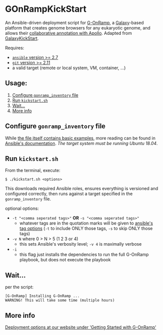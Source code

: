 # GOnRampKickStart
An Ansible-driven deployment script for [G-OnRamp](http://g-onramp.org), a [Galaxy](https://galaxyproject.org)-based platform that creates genome browsers for any eukaryotic genome, and allows their [collaborative annotation with Apollo](http://genomearchitect.github.io/). Adapted from [GalaxyKickStart](https://github.com/ARTBio/GalaxyKickStart).

Requires:
- [`ansible` version >= 2.7](https://docs.ansible.com/ansible/latest/installation_guide/intro_installation.html)
- [`git` version >= 2.11](https://git-scm.com/downloads)
- a valid target (remote or local system, VM, container, ...)

## Usage:
1. [Configure `gonramp_inventory` file](#configure-gonramp_inventory-file)
2. [Run `kickstart.sh`](#run-kickstartsh)
3. [Wait...](#wait)
4. [More info](#more-info)

## Configure `gonramp_inventory` file
While [the file itself contains basic examples](https://github.com/goeckslab/GOnRampKickStart/blob/master/gonramp_inventory), more reading can be found in [Ansible's documentation](https://docs.ansible.com/ansible/latest/user_guide/intro_inventory.html). *The target system must be running Ubuntu 18.04*.

## Run `kickstart.sh`
From the terminal, execute:
```
$ ./kickstart.sh <options>
```

This downloads required Ansible roles, ensures everything is versioned and configured correctly, then runs against a target specified in the `gonramp_inventory` file.

optional options:
- `-t "<comma seperated tags>"` **OR** `-s "<comma seperated tags>"`
  - whatever tags are in the quotation marks will be given to [ansible's tag options](https://docs.ansible.com/ansible/latest/user_guide/playbooks_tags.html) (`-t` to include ONLY those tags, `-s` to skip ONLY those tags)
- `-v N` where 0 > N > 5 (1 2 3 or 4)
  - this sets Ansible's verbosity level; `-v 4` is maximally verbose
- `-i`
  - this flag just installs the dependencies to run the full G-OnRamp playbook, but does not execute the playbook
  
## Wait...
per the script:
```
[G-OnRamp] Installing G-OnRamp ...
WARNING! This will take some time (multiple hours)
```

## More info
[Deployment options at our website under 'Getting Started with G-OnRamp'](http://gonramp.wustl.edu/#sow-editor-3)
